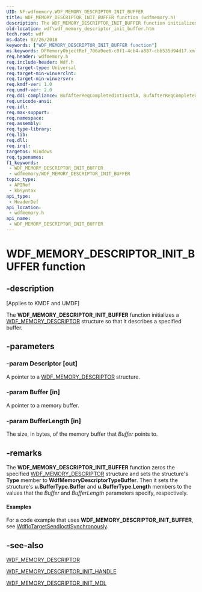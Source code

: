 ```yaml
---
UID: NF:wdfmemory.WDF_MEMORY_DESCRIPTOR_INIT_BUFFER
title: WDF_MEMORY_DESCRIPTOR_INIT_BUFFER function (wdfmemory.h)
description: The WDF_MEMORY_DESCRIPTOR_INIT_BUFFER function initializes a WDF_MEMORY_DESCRIPTOR structure so that it describes a specified buffer.
old-location: wdf\wdf_memory_descriptor_init_buffer.htm
tech.root: wdf
ms.date: 02/26/2018
keywords: ["WDF_MEMORY_DESCRIPTOR_INIT_BUFFER function"]
ms.keywords: DFMemoryObjectRef_706a9ee6-c0f1-4cb4-a887-cbb535d94d17.xml, WDF_MEMORY_DESCRIPTOR_INIT_BUFFER, WDF_MEMORY_DESCRIPTOR_INIT_BUFFER function, kmdf.wdf_memory_descriptor_init_buffer, wdf.wdf_memory_descriptor_init_buffer, wdfmemory/WDF_MEMORY_DESCRIPTOR_INIT_BUFFER
req.header: wdfmemory.h
req.include-header: Wdf.h
req.target-type: Universal
req.target-min-winverclnt: 
req.target-min-winversvr: 
req.kmdf-ver: 1.0
req.umdf-ver: 2.0
req.ddi-compliance: BufAfterReqCompletedIntIoctlA, BufAfterReqCompletedIoctlA, BufAfterReqCompletedReadA, BufAfterReqCompletedWriteA
req.unicode-ansi: 
req.idl: 
req.max-support: 
req.namespace: 
req.assembly: 
req.type-library: 
req.lib: 
req.dll: 
req.irql: 
targetos: Windows
req.typenames: 
f1_keywords:
 - WDF_MEMORY_DESCRIPTOR_INIT_BUFFER
 - wdfmemory/WDF_MEMORY_DESCRIPTOR_INIT_BUFFER
topic_type:
 - APIRef
 - kbSyntax
api_type:
 - HeaderDef
api_location:
 - wdfmemory.h
api_name:
 - WDF_MEMORY_DESCRIPTOR_INIT_BUFFER
---
```


# WDF_MEMORY_DESCRIPTOR_INIT_BUFFER function


## -description

<p class="CCE_Message">[Applies to KMDF and UMDF]</p>

The <b>WDF_MEMORY_DESCRIPTOR_INIT_BUFFER</b> function initializes a <a href="/windows-hardware/drivers/ddi/wdfmemory/ns-wdfmemory-_wdf_memory_descriptor">WDF_MEMORY_DESCRIPTOR</a> structure so that it describes a specified buffer.

## -parameters

### -param Descriptor [out]


A pointer to a <a href="/windows-hardware/drivers/ddi/wdfmemory/ns-wdfmemory-_wdf_memory_descriptor">WDF_MEMORY_DESCRIPTOR</a> structure.

### -param Buffer [in]


A pointer to a memory buffer.

### -param BufferLength [in]


The size, in bytes, of the memory buffer that <i>Buffer</i> points to.

## -remarks

The <b>WDF_MEMORY_DESCRIPTOR_INIT_BUFFER</b> function zeros the specified <a href="/windows-hardware/drivers/ddi/wdfmemory/ns-wdfmemory-_wdf_memory_descriptor">WDF_MEMORY_DESCRIPTOR</a> structure and sets the structure's <b>Type</b> member to <b>WdfMemoryDescriptorTypeBuffer</b>. Then it sets the structure's <b>u.BufferType.Buffer</b> and <b>u.BufferType.Length</b> members to the values that the <i>Buffer</i> and <i>BufferLength</i> parameters specify, respectively.


#### Examples

For a code example that uses <b>WDF_MEMORY_DESCRIPTOR_INIT_BUFFER</b>, see <a href="/windows-hardware/drivers/ddi/wdfiotarget/nf-wdfiotarget-wdfiotargetsendioctlsynchronously">WdfIoTargetSendIoctlSynchronously</a>.

<div class="code"></div>

## -see-also

<a href="/windows-hardware/drivers/ddi/wdfmemory/ns-wdfmemory-_wdf_memory_descriptor">WDF_MEMORY_DESCRIPTOR</a>



<a href="/windows-hardware/drivers/ddi/wdfmemory/nf-wdfmemory-wdf_memory_descriptor_init_handle">WDF_MEMORY_DESCRIPTOR_INIT_HANDLE</a>



<a href="/windows-hardware/drivers/ddi/wdfmemory/nf-wdfmemory-wdf_memory_descriptor_init_mdl">WDF_MEMORY_DESCRIPTOR_INIT_MDL</a>
